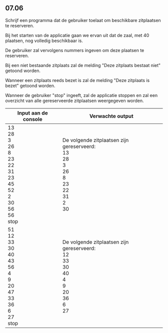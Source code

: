 ## 07.06
Schrijf een programma dat de gebruiker toelaat om beschikbare zitplaatsen te reserveren.

Bij het starten van de applicatie gaan we ervan uit dat de zaal, met 40 plaatsen, nog volledig beschikbaar is.

De gebruiker zal vervolgens nummers ingeven om deze plaatsen te reserveren. 

Bij een niet bestaande zitplaats zal de melding "Deze zitplaats bestaat niet" getoond worden.

Wanneer een zitplaats reeds bezet is zal de melding "Deze zitplaats is bezet" getoond worden.

Wanneer de gebruiker "stop" ingeeft, zal de applicatie stoppen en zal een overzicht van alle gereserveerde zitplaatsen weergegeven worden.

| Input aan de console | Verwachte output |
|----------------------|------------------|
| 13<br>28<br>3<br>26<br>8<br>23<br>22<br>31<br>23<br>45<br>52<br>2<br>30<br>56<br>56<br>stop<br> | De volgende zitplaatsen zijn gereserveerd:<br>13<br>28<br>3<br>26<br>8<br>23<br>22<br>31<br>2<br>30<br> |
| 51<br>12<br>33<br>30<br>40<br>43<br>56<br>4<br>9<br>20<br>47<br>33<br>36<br>6<br>27<br>stop<br> | De volgende zitplaatsen zijn gereserveerd:<br>12<br>33<br>30<br>40<br>4<br>9<br>20<br>36<br>6<br>27<br> |